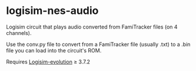 # logisim-nes-audio

Logisim circuit that plays audio converted from FamiTracker files (on 4 channels).

Use the conv.py file to convert from a FamiTracker file (usually .txt) to a .bin file you can load into the circuit's ROM.

Requires [Logisim-evolution](https://github.com/logisim-evolution/logisim-evolution) ≥ 3.7.2
